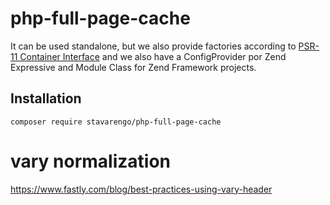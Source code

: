 # php-full-page-cache

It can be used standalone, but we also provide factories according to [PSR-11 Container Interface](https://www.php-fig.org/psr/psr-11/)
and we also have a ConfigProvider por Zend Expressive and Module Class for Zend Framework projects.
 

## Installation
```shell
composer require stavarengo/php-full-page-cache
```


# vary normalization
https://www.fastly.com/blog/best-practices-using-vary-header